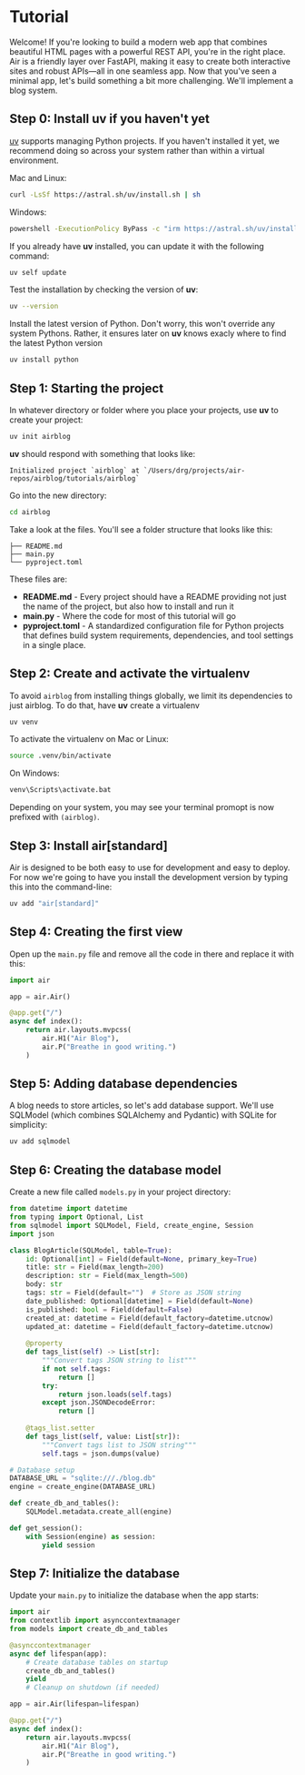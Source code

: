 # Tutorial

Welcome! If you're looking to build a modern web app that combines beautiful HTML pages with a powerful REST API, you're in the right place. Air is a friendly layer over FastAPI, making it easy to create both interactive sites and robust APIs—all in one seamless app. Now that you've seen a minimal app, let's build something a bit more challenging. We'll implement a blog system. 

## Step 0: Install uv if you haven't yet

[uv](https://docs.astral.sh/uv) supports managing Python projects. If you haven't installed it yet, we recommend doing so across your system rather than within a virtual environment. 

Mac and Linux:

```sh
curl -LsSf https://astral.sh/uv/install.sh | sh
```

Windows: 

```sh
powershell -ExecutionPolicy ByPass -c "irm https://astral.sh/uv/install.ps1 | iex"
```

If you already have **uv** installed, you can update it with the following command:

```sh
uv self update
```

Test the installation by checking the version of **uv**:

```sh
uv --version
```

Install the latest version of Python. Don't worry, this won't override any system Pythons. Rather, it ensures later on **uv** knows exacly where to find the latest Python version

```sh
uv install python
```

## Step 1: Starting the project

In whatever directory or folder where you place your projects, use **uv** to create your project:

```sh
uv init airblog
```

**uv** should respond with something that looks like:

```plaintext
Initialized project `airblog` at `/Users/drg/projects/air-repos/airblog/tutorials/airblog`
```

Go into the new directory:

```sh
cd airblog
```

Take a look at the files. You'll see a folder structure that looks like this:

```plaintext
├── README.md
├── main.py
└── pyproject.toml
```

These files are:

- **README.md** - Every project should have a README providing not just the name of the project, but also how to install and run it
- **main.py** - Where the code for most of this tutorial will go
- **pyproject.toml** - A standardized configuration file for Python projects that defines build system requirements, dependencies, and tool settings in a single place.

## Step 2: Create and activate the virtualenv

To avoid `airblog` from installing things globally, we limit its dependencies to just airblog. To do that, have **uv** create a virtualenv

```sh
uv venv
```

To activate the virtualenv on Mac or Linux:

```sh
source .venv/bin/activate
```

On Windows:

```sh
venv\Scripts\activate.bat
```

Depending on your system, you may see your terminal promopt is now prefixed with `(airblog)`.

## Step 3: Install air[standard]

Air is designed to be both easy to use for development and easy to deploy. For now we're going to have you install the development version by typing this into the command-line:

```sh
uv add "air[standard]"
```

## Step 4: Creating the first view

Open up the `main.py` file and remove all the code in there and replace it with this:

```python
import air

app = air.Air()

@app.get("/")
async def index():
    return air.layouts.mvpcss(
        air.H1("Air Blog"),
        air.P("Breathe in good writing.")
    )
```

## Step 5: Adding database dependencies

A blog needs to store articles, so let's add database support. We'll use SQLModel (which combines SQLAlchemy and Pydantic) with SQLite for simplicity:

```sh
uv add sqlmodel
```

## Step 6: Creating the database model

Create a new file called `models.py` in your project directory:

```python
from datetime import datetime
from typing import Optional, List
from sqlmodel import SQLModel, Field, create_engine, Session
import json

class BlogArticle(SQLModel, table=True):
    id: Optional[int] = Field(default=None, primary_key=True)
    title: str = Field(max_length=200)
    description: str = Field(max_length=500)
    body: str
    tags: str = Field(default="")  # Store as JSON string
    date_published: Optional[datetime] = Field(default=None)
    is_published: bool = Field(default=False)
    created_at: datetime = Field(default_factory=datetime.utcnow)
    updated_at: datetime = Field(default_factory=datetime.utcnow)
    
    @property
    def tags_list(self) -> List[str]:
        """Convert tags JSON string to list"""
        if not self.tags:
            return []
        try:
            return json.loads(self.tags)
        except json.JSONDecodeError:
            return []
    
    @tags_list.setter
    def tags_list(self, value: List[str]):
        """Convert tags list to JSON string"""
        self.tags = json.dumps(value)

# Database setup
DATABASE_URL = "sqlite:///./blog.db"
engine = create_engine(DATABASE_URL)

def create_db_and_tables():
    SQLModel.metadata.create_all(engine)

def get_session():
    with Session(engine) as session:
        yield session
```

## Step 7: Initialize the database

Update your `main.py` to initialize the database when the app starts:

```python
import air
from contextlib import asynccontextmanager
from models import create_db_and_tables

@asynccontextmanager
async def lifespan(app):
    # Create database tables on startup
    create_db_and_tables()
    yield
    # Cleanup on shutdown (if needed)

app = air.Air(lifespan=lifespan)

@app.get("/")
async def index():
    return air.layouts.mvpcss(
        air.H1("Air Blog"),
        air.P("Breathe in good writing.")
    )
```





